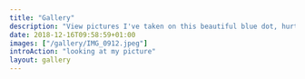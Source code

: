 ```yaml
---
title: "Gallery"
description: "View pictures I've taken on this beautiful blue dot, hurtling through space."
date: 2018-12-16T09:58:59+01:00
images: ["/gallery/IMG_0912.jpeg"]
introAction: "looking at my picture"
layout: gallery
---
```

